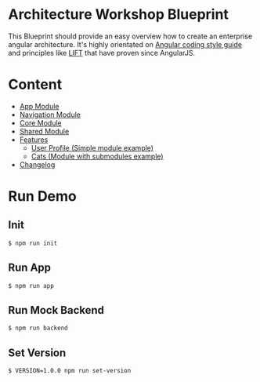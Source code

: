 # Architecture Workshop Blueprint
This Blueprint should provide an easy overview how to create an enterprise angular architecture. It's highly orientated on [Angular coding style guide](https://angular.io/guide/styleguide) and principles like [LIFT](https://johnpapa.net/angular-app-structuring-guidelines/) that have proven since AngularJS.

# Content
- [App Module](./app/src/app)
- [Navigation Module](./app/src/app/navigatio)
- [Core Module](./app/src/app/core)
- [Shared Module](./app/src/app/shared)
- [Features](./app/src/app/features)
  - [User Profile (Simple module example)](./app/src/app/features/user-profile)
  - [Cats (Module with submodules example)](./app/src/app/features/cats)
- [Changelog](./CHANGELOG.md)

# Run Demo

## Init
```bash
$ npm run init
```

## Run App
```bash
$ npm run app
```

## Run Mock Backend
```bash
$ npm run backend
```

## Set Version
```bash
$ VERSION=1.0.0 npm run set-version
```

